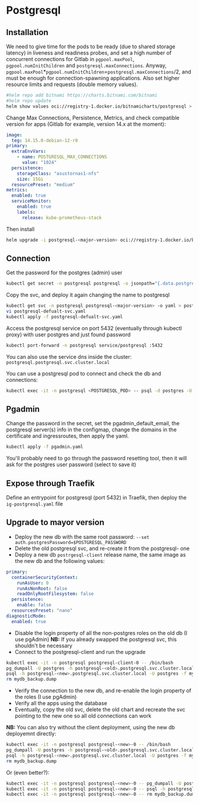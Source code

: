 # Postgresql

## Installation

We need to give time for the pods to be ready (due to shared storage latency) in liveness and readiness probes, and set a high number of concurrent connections for Gitlab in `pgpool.maxPool`, `pgpool.numInitChildren` and `postgresql.maxConnections`. Anyway, `pgpool.maxPool`*`pgpool.numInitChildren`=`postgresql.maxConnections`/2, and must be enough for connection-spawning applications.
Also set higher resource limits and requests (double memory values).

```bash
#helm repo add bitnami https://charts.bitnami.com/bitnami
#helm repo update
helm show values oci://registry-1.docker.io/bitnamicharts/postgresql > postgresql-values.yaml
```

Change Max Connections, Persistence, Metrics, and check compatible version for apps (Gitlab for example, version 14.x at the moment):

```yaml
image:
  teg: 14.15.0-debian-12-r8
primary:
  extraEnvVars:
    - name: POSTGRESQL_MAX_CONNECTIONS
      value: "1024"
  persistence:
    storageClass: "asustornas1-nfs"
    size: 15Gi
  resourcePreset: "medium"
metrics:
  enabled: true
  serviceMonitor:
    enabled: true
    labels:
      release: kube-prometheus-stack
```

Then install

```bash
helm upgrade -i postgresql-<major-version> oci://registry-1.docker.io/bitnamicharts/postgresql --namespace postgresql --create-namespace -f postgresql-values.yaml
```

## Connection

Get the password for the postgres (admin) user

```bash
kubectl get secret -n postgresql postgresql -o jsonpath="{.data.postgres-password}" | base64 --decode
```

Copy the svc, and deploy it again changing the name to postgresql

```bash
kubectl get svc -n postgresql postgresql-<major-version> -o yaml > postgresql-defualt-svc.yaml
vi postgresql-defualt-svc.yaml
kubectl apply -f postgresql-defualt-svc.yaml
```

Access the postgresql service on port 5432 (eventually through kubectl proxy) with user postgres and just found password

```bash
kubectl port-forward -n postgresql service/postgresql :5432
```

You can also use the service dns inside the cluster: `postgresql.postgresql.svc.cluster.local`

You can use a postgresql pod to connect and check the db and connections:

```bash
kubectl exec -it -n postgresql <POSTGRESQL_POD> -- psql -d postgres -U postgres -h postgresql.postgresql.svc.cluster.local
```

## Pgadmin

Change the password in the secret, set the pgadmin_default_email, the postgresql server(s) info in the configmap, change the domains in the certificate and ingressroutes, then apply the yaml.

```bash
kubectl apply -f pgadmin.yaml
```

You'll probably need to go through the password resetting tool, then it will ask for the postgres user password (select to save it)

## Expose through Traefik

Define an entrypoint for postgresql (port 5432) in Traefik, then deploy the `ig-postgresql.yaml` file

## Upgrade to mayor version

- Deploy the new db with the same root password: `--set auth.postgresPassword=$POSTGRESQL_PASSWORD`
- Delete the old postgresql svc, and re-create it from the postgresql-<new> one
- Deploy a new db `postrgesql-client` release name, the same image as the new db and the following values:

```yaml
primary:
  containerSecurityContext:
    runAsUser: 0
    runAsNonRoot: false
    readOnlyRootFilesystem: false
  persistence:
    enable: false
  resourcesPreset: "nano"
diagnosticMode:
  enabled: true
```

- Disable the login property of all the non-postgres roles on the old db (I use pgAdmin) **NB:** If you already swapped the postgresql svc, this shouldn't be necessary
- Connect to the postgresql-client and run the upgrade

```bash
kubectl exec -it -n postgresql postgresql-client-0 -- /bin/bash
pg_dumpall -U postgres -h postgresql-<old>.postgresql.svc.cluster.local --clean --file=mydb_backup.dump
psql -h postgresql-<new>.postgresql.svc.cluster.local -U postgres -f mydb_backup.dump postgres
rm mydb_backup.dump
```

- Verify the connection to the new db, and re-enable the login property of the roles (I use pgAdmin)
- Verify all the apps using the database
- Eventually, copy the old svc, delete the old chart and recreate the svc pointing to the new one so all old connections can work

**NB:** You can also try without the client deployment, using the new db deployemnt directly:

```bash
kubectl exec -it -n postgresql postgresql-<new>-0 -- /bin/bash
pg_dumpall -U postgres -h postgresql-<old>.postgresql.svc.cluster.local --clean --file=mydb_backup.dump
psql -h postgresql-<new>.postgresql.svc.cluster.local -U postgres -f mydb_backup.dump postgres
rm mydb_backup.dump
```

Or (even better?):

```bash
kubectl exec -it -n postgresql postgresql-<new>-0 -- pg_dumpall -U postgres -h postgresql-<old>.postgresql.svc.cluster.local --clean --file=mydb_backup.dump
kubectl exec -it -n postgresql postgresql-<new>-0 -- psql -h postgresql-<new>.postgresql.svc.cluster.local -U postgres -f mydb_backup.dump postgres
kubectl exec -it -n postgresql postgresql-<new>-0 -- rm mydb_backup.dump
```
